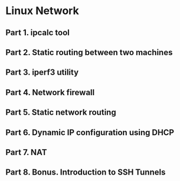 # Linux Network

## Part 1. **ipcalc** tool

## Part 2. Static routing between two machines

## Part 3. **iperf3** utility

## Part 4. Network firewall

## Part 5. Static network routing

## Part 6. Dynamic IP configuration using **DHCP**

## Part 7. **NAT**

## Part 8. Bonus. Introduction to **SSH Tunnels**
